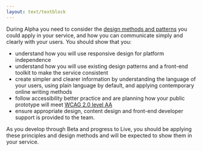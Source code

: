 ```yaml
---
layout: text/textblock
---
```

During Alpha you need to consider the [design methods and patterns](https://guides.service.gov.au) you could apply in your service, and how you can communicate simply and clearly with your users. You should show that you:

- understand how you will use responsive design for platform independence
- understand how you will use existing design patterns and a front-end toolkit to make the service consistent
- create simpler and clearer information by understanding the language of your users, using plain language by default, and applying contemporary online writing methods
- follow accessibility better practice and are planning how your public prototype will meet [WCAG 2.0 level AA](https://www.w3.org/WAI/intro/wcag)
- ensure appropriate design, content design and front-end developer support is provided to the team.

As you develop through Beta and progress to Live, you should be applying these principles and design methods and will be expected to show them in your service.